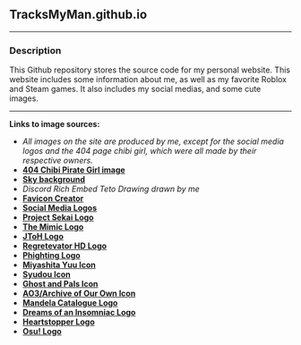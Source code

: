 
## TracksMyMan.github.io

*******************************************************************************************************************

### Description

This Github repository stores the source code for my personal website. This website includes some information about me, as well as my favorite Roblox and Steam games. It also includes my social medias, and some cute images.

*******************************************************************************************************************

**Links to image sources:**
 - *All images on the site are produced by me, except for the social media logos and the 404 page chibi girl, which were all made by their respective owners.*
 - [**404 Chibi Pirate Girl image**](https://wpclipart.com/cartoon/anime/chibi/chibi_girl_eyepatch.jpg.html)
 - [**Sky background**](https://www.pexels.com/photo/white-clouds-in-pink-and-blue-clouds-2310713/)
 - *Discord Rich Embed Teto Drawing drawn by me*
 - [**Favicon Creator**](https://www.favicon.cc/)
 - [**Social Media Logos**](https://1000logos.net/)
 - [**Project Sekai Logo**](https://projectsekai.fandom.com/wiki/Project_SEKAI_Wiki?file=Logo.png)
 - [**The Mimic Logo**](https://mimic.fandom.com/wiki/The_Mimic/Thumbnails?file=TheMimicIcon.png)
 - [**JToH Logo**](https://roblox.fandom.com/wiki/Juke%27s_Towers_of_Hell?file=JTOH.png)
 - [**Regretevator HD Logo**](https://regretevator.fandom.com/f/p/4400000000000160840)
 - [**Phighting Logo**](https://tvtropes.org/pmwiki/pmwiki.php/VideoGame/Phighting)
 - [**Miyashita Yuu Icon**](https://utaite.fandom.com/wiki/Miyashita_Yuu?file=Miyashita_Yuu_icon.png#Gallery)
 - [**Syudou Icon**](https://vocaloid.fandom.com/wiki/Syudou?file=Syudou_flamingo.jpeg)
 - [**Ghost and Pals Icon**](https://www.youtube.com/@ghostandpals)
 - [**AO3/Archive of Our Own Icon**](https://en.m.wikipedia.org/wiki/File:Archive_of_Our_Own_logo.png)
 - [**Mandela Catalogue Logo**](https://commons.wikimedia.org/wiki/File:The_Mandela_Catalogue_logo.png)
 - [**Dreams of an Insomniac Logo**](https://dreams-of-an-insomniac.fandom.com/wiki/Dreams_of_an_Insomniac_Wiki)
 - [**Heartstopper Logo**](https://en.m.wikipedia.org/wiki/File:Heartstopper.png)
 - [**Osu! Logo**](https://en.m.wikipedia.org/wiki/File:Osu!_Logo_2016.svg)